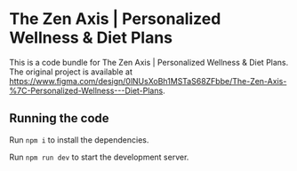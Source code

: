 
  # The Zen Axis | Personalized Wellness & Diet Plans

  This is a code bundle for The Zen Axis | Personalized Wellness & Diet Plans. The original project is available at https://www.figma.com/design/0lNUsXoBh1MSTaS68ZFbbe/The-Zen-Axis-%7C-Personalized-Wellness---Diet-Plans.

  ## Running the code

  Run `npm i` to install the dependencies.

  Run `npm run dev` to start the development server.
  